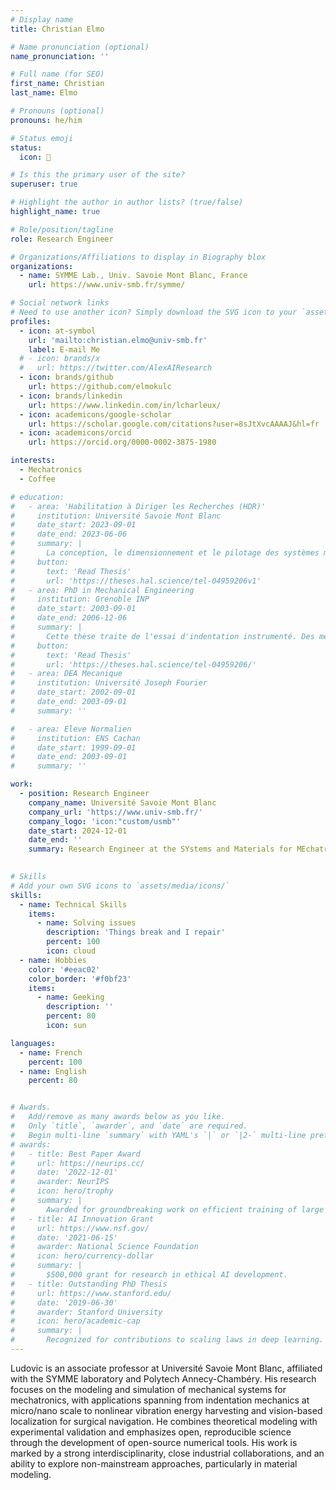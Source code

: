 ```yaml
---
# Display name
title: Christian Elmo

# Name pronunciation (optional)
name_pronunciation: ''

# Full name (for SEO)
first_name: Christian
last_name: Elmo

# Pronouns (optional)
pronouns: he/him

# Status emoji
status:
  icon: 🚀

# Is this the primary user of the site?
superuser: true

# Highlight the author in author lists? (true/false)
highlight_name: true

# Role/position/tagline
role: Research Engineer

# Organizations/Affiliations to display in Biography blox
organizations:
  - name: SYMME Lab., Univ. Savoie Mont Blanc, France
    url: https://www.univ-smb.fr/symme/

# Social network links
# Need to use another icon? Simply download the SVG icon to your `assets/media/icons/` folder.
profiles:
  - icon: at-symbol
    url: 'mailto:christian.elmo@univ-smb.fr'
    label: E-mail Me
  # - icon: brands/x
  #   url: https://twitter.com/AlexAIResearch
  - icon: brands/github
    url: https://github.com/elmokulc
  - icon: brands/linkedin
    url: https://www.linkedin.com/in/lcharleux/
  - icon: academicons/google-scholar
    url: https://scholar.google.com/citations?user=8sJtXvcAAAAJ&hl=fr
  - icon: academicons/orcid
    url: https://orcid.org/0000-0002-3875-1980

interests:
  - Mechatronics
  - Coffee

# education:
#   - area: 'Habilitation à Diriger les Recherches (HDR)'
#     institution: Université Savoie Mont Blanc
#     date_start: 2023-09-01
#     date_end: 2023-06-06
#     summary: |
#       La conception, le dimensionnement et le pilotage des systèmes mécatroniques impliquent une part importante de modélisation numérique. Mes activités de recherche s'inscrivent dans ce contexte et sont mises en œuvre pour être appliquées à divers systèmes mécaniques. Elles sont basées sur des discussions à plusieurs niveaux entre : la modélisation mécanique et physique des phénomènes impliqués, leur formulation mathématique, les outils de simulation, tant logiciels que matériels, nécessaires à l'extraction des données et enfin la manière dont ces données permettent de résoudre les problèmes visés. D'un point de vue applicatif, mon travail s'est concentré sur 4 thèmes principaux. La modélisation des essais de nanoindentation utilisés pour extraire les propriétés mécaniques des matériaux cristallins et vitreux. Le développement de modèles compartimentés qui permettent de modéliser plus simplement le comportement mécanique des matériaux en introduisant une part d'hétérogénéité. Le développement de systèmes de positionnement par vision monoculaire appliqués à la navigation chirurgicale. La modélisation, l'optimisation et le contrôle de systèmes de récupération d'énergie vibratoire à large bande basés sur des oscillateurs mécaniques non linéaires.
#     button:
#       text: 'Read Thesis'
#       url: 'https://theses.hal.science/tel-04959206v1'
#   - area: PhD in Mechanical Engineering
#     institution: Grenoble INP
#     date_start: 2003-09-01
#     date_end: 2006-12-06
#     summary: |
#       Cette thèse traite de l'essai d'indentation instrumenté. Des méthodes originales sont développées pour déterminer les propriétés mécaniques de matériaux variés allant des métaux cristallins aux verres. Deux lois de comportement sont sélectionnées pour représenter les deux familles de matériaux: une loi de type Hollomon pour les métaux cristallins et une loi de type Drucker-Prager pour les verres métalliques. Les méthodes expérimentales sont décrites et les grandeurs caractéristiques des essais extraites. Deux méthodes sont proposées: la première utilise les paramètres extraits des essais d'indentation pour déterminer deux grandeurs caractéristiques de la plasticité des matériaux indentés. La seconde méthode propose d'exploiter le défaut sommital de l'indenteur pour déterminer un paramètre supplémentaire: le module d'élasticité.
#     button:
#       text: 'Read Thesis'
#       url: 'https://theses.hal.science/tel-04959206/'
#   - area: DEA Mecanique
#     institution: Université Joseph Fourier
#     date_start: 2002-09-01
#     date_end: 2003-09-01
#     summary: ''

#   - area: Eleve Normalien
#     institution: ENS Cachan
#     date_start: 1999-09-01
#     date_end: 2003-09-01
#     summary: ''

work:
  - position: Research Engineer
    company_name: Université Savoie Mont Blanc
    company_url: 'https://www.univ-smb.fr/'
    company_logo: 'icon:"custom/usmb"'
    date_start: 2024-12-01
    date_end: ''
    summary: Research Engineer at the SYstems and Materials for MEchatronics (SYMME) Lab.
  

# Skills
# Add your own SVG icons to `assets/media/icons/`
skills:
  - name: Technical Skills
    items:
      - name: Solving issues
        description: 'Things break and I repair'
        percent: 100
        icon: cloud
  - name: Hobbies
    color: '#eeac02'
    color_border: '#f0bf23'
    items:
      - name: Geeking
        description: ''
        percent: 80
        icon: sun

languages:
  - name: French
    percent: 100
  - name: English
    percent: 80


# Awards.
#   Add/remove as many awards below as you like.
#   Only `title`, `awarder`, and `date` are required.
#   Begin multi-line `summary` with YAML's `|` or `|2-` multi-line prefix and indent 2 spaces below.
# awards:
#   - title: Best Paper Award
#     url: https://neurips.cc/
#     date: '2022-12-01'
#     awarder: NeurIPS
#     icon: hero/trophy
#     summary: |
#       Awarded for groundbreaking work on efficient training of large models.
#   - title: AI Innovation Grant
#     url: https://www.nsf.gov/
#     date: '2021-06-15'
#     awarder: National Science Foundation
#     icon: hero/currency-dollar
#     summary: |
#       $500,000 grant for research in ethical AI development.
#   - title: Outstanding PhD Thesis
#     url: https://www.stanford.edu/
#     date: '2019-06-30'
#     awarder: Stanford University
#     icon: hero/academic-cap
#     summary: |
#       Recognized for contributions to scaling laws in deep learning.
---
```


Ludovic is an associate professor at Université Savoie Mont Blanc, affiliated with the SYMME laboratory and Polytech Annecy-Chambéry. His research focuses on the modeling and simulation of mechanical systems for mechatronics, with applications spanning from indentation mechanics at micro/nano scale to nonlinear vibration energy harvesting and vision-based localization for surgical navigation. He combines theoretical modeling with experimental validation and emphasizes open, reproducible science through the development of open-source numerical tools. His work is marked by a strong interdisciplinarity, close industrial collaborations, and an ability to explore non-mainstream approaches, particularly in material modeling.